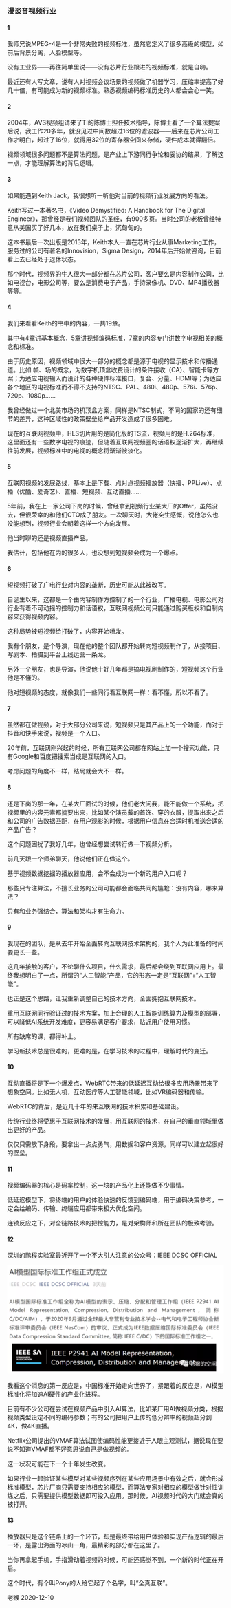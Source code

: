 ### 漫谈音视频行业
#### 1
我师兄说MPEG-4是一个非常失败的视频标准，虽然它定义了很多高级的模型，如前后背景分离，人脸模型等。

没有工业界——再往简单里说——没有芯片行业跟进的视频标准，就是自嗨。

最近还有人写文章，说有人对视频会议场景的视频做了机器学习，压缩率提高了好几十倍，有可能成为新的视频标准。熟悉视频编码标准历史的人都会会心一笑。

#### 2
2004年，AVS视频组请来了TI的陈博士担任技术指导，陈博士看了一个算法提案后说，我工作20多年，就没见过中间数超过16位的滤波器——后来在芯片公司工作才明白，超过了16位，就得用32位的寄存器空间来存储，硬件成本就得翻倍。

视频领域很多问题都不是算法问题，是产业上下游同行争论和妥协的结果，了解这一点，才能理解算法的背后逻辑。

#### 3
如果能遇到Keith Jack，我很想听一听他对当前的视频行业发展方向的看法。

Keith写过一本著名书，《Video Demystified: A Handbook for The Digital Engineer》，那曾经是我们视频团队的圣经，有900多页。当时公司的老板曾经特意从美国买了好几本，放在我们桌子上，沉甸甸的。

这本书最后一次出版是2013年，Keith本人一直在芯片行业从事Marketing工作，服务过的公司有著名的Innovision，Sigma Design，2014年后开始做咨询，目前看上去已经处于退休状态。

那个时代，视频界的牛人很大一部分都在芯片公司，客户要么是内容制作公司，比如电视台，电影公司等，要么是消费电子产品，手持录像机、DVD、MP4播放器等等。

#### 4
我们来看看Keith的书中的内容，一共19章。

其中有4章讲基本概念，5章讲视频编码标准，7章的内容专门讲数字电视相关的概念和标准。

由于历史原因，视频领域中很大一部分的概念都是源于电视的显示技术和传播通道。比如 帧、场的概念，为数字机顶盒收费设计的条件接收（CA）、智能卡等方案；为适应电视输入而设计的各种硬件标准接口，复合、分量、HDMI等；为适应各个地区的电视标准而不得不支持的NTSC、PAL、480i、480p、576i、576p、720p、1080p……

我曾经做过一个北美市场的机顶盒方案，同样是NTSC制式，不同的国家的还有细节的差异，这种区域性的政策壁垒给产品开发造成了很多困难。

现在的互联网视频中，HLS切片用的是简化版的TS流，视频用的是H.264标准，这里面还有一些数字电视的痕迹，但随着互联网视频圈的话语权逐渐扩大，再继续往前发展，视频标准中的电视的概念将渐渐被淡化。

#### 5
互联网视频的发展路线，基本上是下载、点对点视频播放器（快播、PPLive）、点播（优酷、爱奇艺）、直播、短视频、互动直播……

5年前，我在上一家公司下岗的时候，曾经拿到视频行业某大厂的Offer，虽然没去，但很荣幸的和他们CTO成了朋友。一次聊天时，大佬突生感慨，说他怎么也没能想到，视频行业会朝着这样一个方向发展。

他当时聊的还是视频直播产品。

我估计，包括他在内的很多人，也没想到短视频会成为一个爆点。

#### 6
短视频打破了广电行业对内容的垄断，历史可能从此被改写。

自诞生以来，这都是一个由内容制作方控制了的一个行业，广播电视、电影公司对行业有着不可动摇的控制力和话语权，互联网视频公司只能通过购买版权和自制内容来获得视频内容。

这种局势被短视频给打破了，内容开始喷发。

我有个朋友，是个导演，现在他的整个团队都开始转向短视频制作了，从接项目、写剧本、拍摄到平台上线运营一条龙。

另外一个朋友，也是导演，他说他十好几年都是搞电视剧制作的，短视频这个行业他是不懂的。

他对短视频的态度，就像我们一些同行看互联网一样：看不懂，所以不看了。

#### 7
虽然都在做视频，对于大部分公司来说，短视频只是其产品上的一个功能，而对于抖音和快手来说，视频是一个入口。

20年前，互联网刚兴起的时候，所有互联网公司都在网站上加一个搜索功能，只有Google和百度把搜索当成是互联网的入口。

考虑问题的角度不一样，结局就会大不一样。

#### 8
还是下岗的那一年，在某大厂面试的时候，他们老大问我，能不能做一个系统，把视频里的内容元素都摘要出来，比如某个演员戴的首饰、穿的衣服，提取出来之后和公司的广告数据匹配，在用户观影的时候，根据用户信息在合适时机推送合适的产品广告？

这个问题困扰了我好几年，也曾经想尝试转行做一下视频分析。

前几天跟一个师弟聊天，他说他们正在做这个。

基于视频数据挖掘的播放器应用，会不会成为一个新的用户入口呢？

那些只专注算法，不擅长业务的公司可能都会面临共同的尴尬：没有内容，哪来算法？

只有和业务强结合，算法和架构才有生命力。

#### 9
我现在的团队，是从去年开始全面转向互联网技术架构的，我个人为此准备的时间要更长一些。

这几年接触的客户，不论聊什么项目，什么需求，最后都会绕到互联网应用上。最终我想明白了一点，所谓的“人工智能”产品，它的形态一定是“互联网”+“人工智能”。

也正是这个思路，让我重新调整自己的技术方向，全面拥抱互联网技术。

重用互联网同行验证过的技术方案，加上合理的人工智能训练算力及模型的部署，可以降低AI系统开发难度，更容易满足客户要求，贴近用户使用习惯。

所有缺席的课，都得补上。

学习新技术总是很难的，更难的是，在学习技术的过程中，理解时代的变迁。

#### 10
互动直播将是下一个爆发点，WebRTC带来的低延迟互动给很多应用场景带来了想象空间。比如无人机，互动医疗等人工智能领域，比如VR编码器和传输。

WebRTC的背后，是近几十年的来互联网的技术积累和基础建设。

传统行业终将受惠于互联网技术的发展，用互联网的技术，在自己的垂直领域里做出更好的产品。

仅仅只需放下身段，要拿出一点点勇气，用数据和客户资源，同样可以建立起很好的壁垒。

#### 11

视频编码器的核心是码率控制，这一块的产品化上还能做不少事情。

低延迟模型下，将终端的用户的体验快速的反馈到编码端，用于编码决策参考，一定会给编码、传输、终端应用都带来极大优化空间。

连锁反应之下，对全链路技术的把控能力，是对架构师和所在团队的极致考验。

#### 12
深圳的鹏程实验室最近开了一个不大引人注意的公众号：IEEE DCSC OFFICIAL

![cff371be85e1.png](/images/2021-01-06/cff371be85e1.png)


我看这个消息的第一反应是，中国标准开始走向世界了，紧跟着的反应是，AI模型标准化将加速AI硬件的产业化进程。

目前有不少公司在尝试在视频产品中引入AI算法，比如某厂用AI做视频分类，根据视频类型设定不同的编码参数；有的公司把用户上传的低分辨率的视频超分到4K，做4K直播。

Netflix公司提出的VMAF算法试图使编码性能更接近于人眼主观测试，据说现在要说不知道VMAF都不好意思说自己是做视频的。

这一状况可能在下一个十年发生改变。

如果行业一起验证某些模型对某些视频序列在某些应用场景中有效之后，就会形成标准模型，芯片厂商只需要支持相应的模型，而算法专家对相应的模型做针对性训练之后，只需要提供模型数据即可投入应用。那时候，AI视频时代的大门就会真的被打开。

#### 13
播放器只是这个链路上的一个环节，却是最终带给用户体验和实现产品逻辑的最后一环，是露出海面的冰山一角，最精彩的部分都在这里了。

当你再拿起手机，手指滑动着视频的时候，可能还感觉不到，一个新的时代正在开启。

这个时代，有个叫Pony的人给它起了个名字，叫“全真互联”。





老猴 2020-12-10

